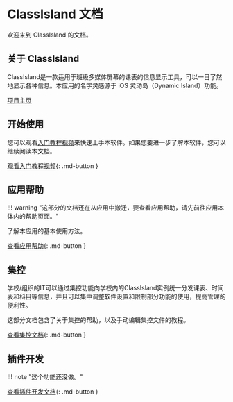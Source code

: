 # ClassIsland 文档

欢迎来到 ClassIsland 的文档。

## 关于 ClassIsland

ClassIsland是一款适用于班级多媒体屏幕的课表的信息显示工具，可以一目了然地显示各种信息。本应用的名字灵感源于 iOS 灵动岛（Dynamic Island）功能。

[项目主页](https://github.com/HelloWRC/ClassIsland)

## 开始使用

您可以观看[入门教程视频](https://www.bilibili.com/video/BV1fA4m1A7uZ/)来快速上手本软件。如果您要进一步了解本软件，您可以继续阅读本文档。

[观看入门教程视频](https://www.bilibili.com/video/BV1fA4m1A7uZ/){: .md-button }

## 应用帮助

!!! warning "这部分的文档还在从应用中搬迁，要查看应用帮助，请先前往应用本体内的帮助页面。"

了解本应用的基本使用方法。

[查看应用帮助](app){: .md-button }

## 集控

学校/组织的IT可以通过集控功能向学校内的ClassIsland实例统一分发课表、时间表和科目等信息，并且可以集中调整软件设置和限制部分功能的使用，提高管理的便利性。

这部分文档包含了关于集控的帮助，以及手动编辑集控文件的教程。

[查看集控文档](management){: .md-button }

## 插件开发

!!! note "这个功能还没做。"

[查看插件开发文档](plugins){: .md-button }